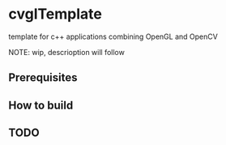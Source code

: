 # cvglTemplate
template for c++ applications combining OpenGL and OpenCV

NOTE: wip, descrioption will follow

## Prerequisites

## How to build

## TODO

